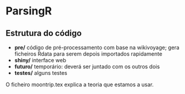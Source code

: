 ParsingR
======================================

Estrutura do código
--------------------------------------

* **pre/** código de pré-processamento com base na wikivoyage; gera ficheiros Rdata para serem depois importados rapidamente
* **shiny/** interface web
* **futuro/** temporário: deverá ser juntado com os outros dois
* **testes/** alguns testes

O ficheiro moontrip.tex explica a teoria que estamos a usar.
